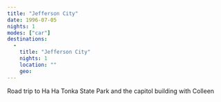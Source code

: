 ```yaml
---
title: "Jefferson City"
date: 1996-07-05
nights: 1
modes: ["car"]
destinations:
  -
    title: "Jefferson City"
    nights: 1
    location: ""
    geo:
---
```


Road trip to Ha Ha Tonka State Park and the capitol building with Colleen
